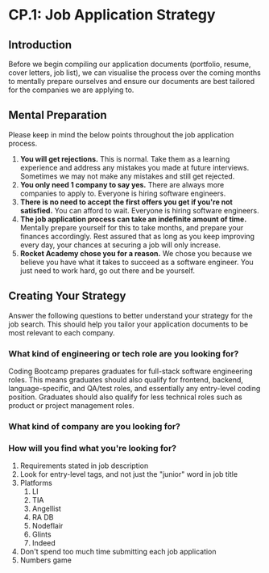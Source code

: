 # CP.1: Job Application Strategy

## Introduction

Before we begin compiling our application documents \(portfolio, resume, cover letters, job list\), we can visualise the process over the coming months to mentally prepare ourselves and ensure our documents are best tailored for the companies we are applying to.

## Mental Preparation

Please keep in mind the below points throughout the job application process.

1. **You will get rejections.** This is normal. Take them as a learning experience and address any mistakes you made at future interviews. Sometimes we may not make any mistakes and still get rejected.
2. **You only need 1 company to say yes.** There are always more companies to apply to. Everyone is hiring software engineers.
3. **There is no need to accept the first offers you get if you're not satisfied.** You can afford to wait. Everyone is hiring software engineers.
4. **The job application process can take an indefinite amount of time.** Mentally prepare yourself for this to take months, and prepare your finances accordingly. Rest assured that as long as you keep improving every day, your chances at securing a job will only increase.
5. **Rocket Academy chose you for a reason.** We chose you because we believe you have what it takes to succeed as a software engineer. You just need to work hard, go out there and be yourself.

## Creating Your Strategy

Answer the following questions to better understand your strategy for the job search. This should help you tailor your application documents to be most relevant to each company.

### What kind of engineering or tech role are you looking for?

Coding Bootcamp prepares graduates for full-stack software engineering roles. This means graduates should also qualify for frontend, backend, language-specific, and QA/test roles, and essentially any entry-level coding position. Graduates should also qualify for less technical roles such as product or project management roles.

### What kind of company are you looking for?



### How will you find what you're looking for?

1. Requirements stated in job description
2. Look for entry-level tags, and not just the "junior" word in job title
3. Platforms
   1. LI
   2. TIA
   3. Angellist
   4. RA DB
   5. Nodeflair
   6. Glints
   7. Indeed
4. Don't spend too much time submitting each job application
5. Numbers game

